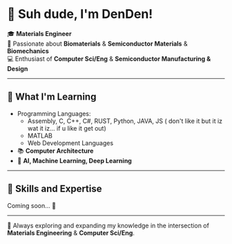 # 👋 Suh dude, I'm DenDen!

🎓 **Materials Engineer**  
🔬 Passionate about **Biomaterials** & **Semiconductor Materials** & **Biomechanics**  
💻 Enthusiast of **Computer Sci/Eng** & **Semiconductor Manufacturing & Design**

---

## 🧠 What I'm Learning
- Programming Languages:  
  - Assembly, C, C++, C#, RUST, Python, JAVA, JS ( don't like it but it iz wat it iz... if u like it get out)  
  - MATLAB  
  - Web Development Languages
- 📚 **Computer Architecture**
- 🤖 **AI, Machine Learning, Deep Learning**

---

## 💼 Skills and Expertise
Coming soon... 🚀

---

🌱 Always exploring and expanding my knowledge in the intersection of **Materials Engineering** & **Computer Sci/Eng**.  
